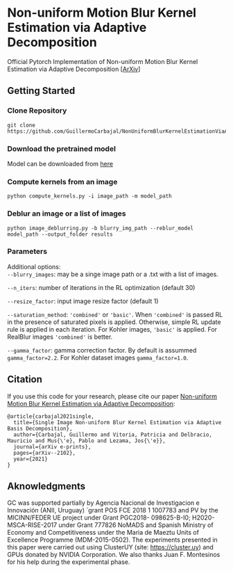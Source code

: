 # Non-uniform Motion Blur Kernel Estimation via Adaptive Decomposition
Official Pytorch Implementation  of Non-uniform Motion Blur Kernel Estimation via Adaptive Decomposition [<a href="https://arxiv.org/abs/2102.01026">ArXiv</a>]

## Getting Started

### Clone Repository
```
git clone https://github.com/GuillermoCarbajal/NonUniformBlurKernelEstimationViaAdaptiveBasisDecomposition
```

### Download the pretrained model

Model can be downloaded from [here](https://www.dropbox.com/s/ei4rhu7di8qpgml/TwoHeads.pkl?dl=0)
### Compute kernels from an image

`python compute_kernels.py -i image_path -m model_path`



### Deblur an image or a list of images

`python image_deblurring.py -b blurry_img_path --reblur_model model_path --output_folder results`

### Parameters
Additional options:   
  `--blurry_images`: may be a singe image path or a .txt with a list of images.
  
  `--n_iters`: number of iterations in the RL optimization (default 30)       
  
  `--resize_factor`: input image resize factor (default 1)     
  
  `--saturation_method`: `'combined'` or `'basic'`. When `'combined'` is passed RL in the presence of saturated pixels is applied. Otherwise,  simple RL update rule is applied in each iteration. For Kohler images, `'basic'` is applied. For RealBlur images `'combined'` is better.
  
  `--gamma_factor`: gamma correction factor. By default is assummed `gamma_factor=2.2`. For Kohler dataset images `gamma_factor=1.0`.
  

    
## Citation
If you use this code for your research, please cite our paper <a href="https://arxiv.org/abs/2102.01026"> Non-uniform Motion Blur Kernel Estimation via Adaptive Decomposition</a>:

```
@article{carbajal2021single,
  title={Single Image Non-uniform Blur Kernel Estimation via Adaptive Basis Decomposition},
  author={Carbajal, Guillermo and Vitoria, Patricia and Delbracio, Mauricio and Mus{\'e}, Pablo and Lezama, Jos{\'e}},
  journal={arXiv e-prints},
  pages={arXiv--2102},
  year={2021}
}
```
## Aknowledgments 

GC was supported partially by Agencia Nacional de Investigacion e Innovación (ANII, Uruguay) ´grant POS FCE 2018 1 1007783 and PV by the MICINN/FEDER UE project under Grant PGC2018- 098625-B-I0; H2020-MSCA-RISE-2017 under Grant 777826 NoMADS and Spanish Ministry of Economy and Competitiveness under the Maria de Maeztu Units of Excellence Programme (MDM-2015-0502). The experiments presented in this paper were carried out using ClusterUY (site: https://cluster.uy) and GPUs donated by NVIDIA Corporation. We also thanks Juan F. Montesinos for his help during the experimental phase.
